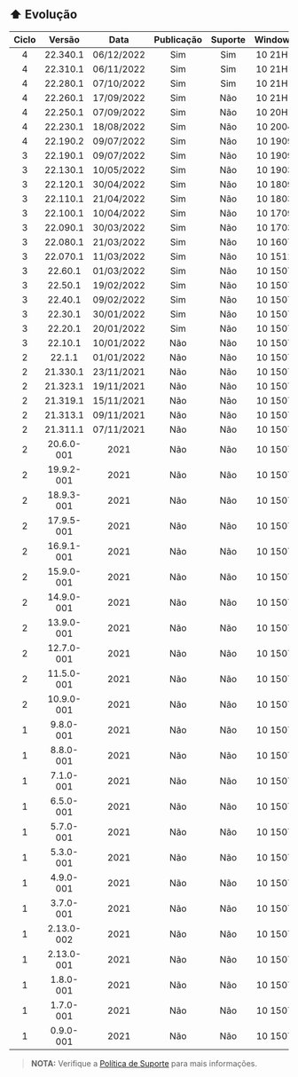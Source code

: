 ## :arrow_up: Evolução
|Ciclo|Versão|Data|Publicação|Suporte|Windows|PowerShell|7-Zip|Módulos|Linhas|
|:---:|:---:|:---:|:---:|:---:|:---:|:---:|:---:|:---:|:---:|
|4|22.340.1|06/12/2022|Sim|Sim|10 21H1|7.2.0|22.00|119|4074|
|4|22.310.1|06/11/2022|Sim|Sim|10 21H1|7.2.0|22.00|110|3839|
|4|22.280.1|07/10/2022|Sim|Sim|10 21H1|7.2.0|22.00|111|3875|
|4|22.260.1|17/09/2022|Sim|Não|10 21H1|7.2.0|22.00|111|3801|
|4|22.250.1|07/09/2022|Sim|Não|10 20H2|7.2.0|22.00|100|3664|
|4|22.230.1|18/08/2022|Sim|Não|10 2004|7.2.0|22.00|88|3222|
|4|22.190.2|09/07/2022|Sim|Não|10 1909|7.2.0|21.07|86|3130|
|3|22.190.1|09/07/2022|Sim|Não|10 1909|7.2.0|21.07|87|3080|
|3|22.130.1|10/05/2022|Sim|Não|10 1903|7.2.0|21.07|86|3010|
|3|22.120.1|30/04/2022|Sim|Não|10 1809|7.2.0|21.07|85|3128|
|3|22.110.1|21/04/2022|Sim|Não|10 1803|7.2.0|21.07|86|3084|
|3|22.100.1|10/04/2022|Sim|Não|10 1709|7.2.0|21.07|85|3025|
|3|22.090.1|30/03/2022|Sim|Não|10 1703|7.2.0|21.07|85|3003|
|3|22.080.1|21/03/2022|Sim|Não|10 1607|7.2.0|21.07|80|2805|
|3|22.070.1|11/03/2022|Sim|Não|10 1511|7.2.0|21.07|75|2646|
|3|22.60.1|01/03/2022|Sim|Não|10 1507|7.2.0|21.07|72|2495|
|3|22.50.1|19/02/2022|Sim|Não|10 1507|7.2.0|21.07|68|2307|
|3|22.40.1|09/02/2022|Sim|Não|10 1507|7.2.0|21.07|52|1631|
|3|22.30.1|30/01/2022|Sim|Não|10 1507|7.2.0|21.07|42|1506|
|3|22.20.1|20/01/2022|Sim|Não|10 1507|7.2.0|21.06|39|1426|
|3|22.10.1|10/01/2022|Não|Não|10 1507|7.1.0|19.00|38|1375|
|2|22.1.1|01/01/2022|Não|Não|10 1507|7.0.0|-|24|1364|
|2|21.330.1|23/11/2021|Não|Não|10 1507|5.1.0|-|22|1189|
|2|21.323.1|19/11/2021|Não|Não|10 1507|5.1.0|-|21|1019|
|2|21.319.1|15/11/2021|Não|Não|10 1507|5.1.0|-|23|851|
|2|21.313.1|09/11/2021|Não|Não|10 1507|5.1.0|-|22|732|
|2|21.311.1|07/11/2021|Não|Não|10 1507|5.1.0|-|22|697|
|2|20.6.0-001|2021|Não|Não|10 1507|5.1.0|-|22|675|
|2|19.9.2-001|2021|Não|Não|10 1507|5.1.0|-|21|648|
|2|18.9.3-001|2021|Não|Não|10 1507|5.1.0|-|20|820|
|2|17.9.5-001|2021|Não|Não|10 1507|5.1.0|-|19|641|
|2|16.9.1-001|2021|Não|Não|10 1507|5.1.0|-|18|529|
|2|15.9.0-001|2021|Não|Não|10 1507|5.1.0|-|17|518|
|2|14.9.0-001|2021|Não|Não|10 1507|5.1.0|-|16|473|
|2|13.9.0-001|2021|Não|Não|10 1507|5.1.0|-|15|463|
|2|12.7.0-001|2021|Não|Não|10 1507|5.1.0|-|14|371|
|2|11.5.0-001|2021|Não|Não|10 1507|5.1.0|-|13|357|
|2|10.9.0-001|2021|Não|Não|10 1507|5.1.0|-|12|344|
|1|9.8.0-001|2021|Não|Não|10 1507|5.1.0|-|11|316|
|1|8.8.0-001|2021|Não|Não|10 1507|5.1.0|-|10|280|
|1|7.1.0-001|2021|Não|Não|10 1507|5.1.0|-|9|264|
|1|6.5.0-001|2021|Não|Não|10 1507|5.1.0|-|8|251|
|1|5.7.0-001|2021|Não|Não|10 1507|5.1.0|-|7|232|
|1|5.3.0-001|2021|Não|Não|10 1507|5.1.0|-|7|228|
|1|4.9.0-001|2021|Não|Não|10 1507|5.1.0|-|6|212|
|1|3.7.0-001|2021|Não|Não|10 1507|5.1.0|-|5|150|
|1|2.13.0-002|2021|Não|Não|10 1507|5.1.0|-|4|127|
|1|2.13.0-001|2021|Não|Não|10 1507|5.1.0|-|4|127|
|1|1.8.0-001|2021|Não|Não|10 1507|5.1.0|-|3|94|
|1|1.7.0-001|2021|Não|Não|10 1507|5.1.0|-|3|92|
|1|0.9.0-001|2021|Não|Não|10 1507|5.1.0|-|5|105|
> **NOTA:** Verifique a [Política de Suporte](https://github.com/2uj1m28ohz/workflow/blob/main/SUPPORT.md) para mais informações.
